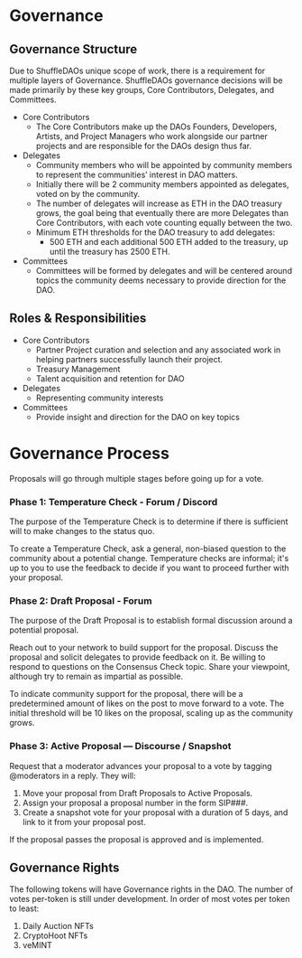 # Governance

## Governance Structure

Due to ShuffleDAOs unique scope of work, there is a requirement for multiple layers of Governance. ShuffleDAOs governance decisions will be made primarily by these key groups, Core Contributors, Delegates, and Committees. 

- Core Contributors
    - The Core Contributors make up the DAOs Founders, Developers, Artists, and Project Managers who work alongside our partner projects and are responsible for the DAOs design thus far.
- Delegates
    - Community members who will be appointed by community members to represent the communities’ interest in DAO matters.
    - Initially there will be 2 community members appointed as delegates, voted on by the community.
    - The number of delegates will increase as ETH in the DAO treasury grows, the goal being  that eventually there are more Delegates than Core Contributors, with each vote counting equally between the two.
    - Minimum ETH thresholds for the DAO treasury to add delegates:
        - 500 ETH and each additional 500 ETH added to the treasury, up until the treasury has 2500 ETH.
- Committees
    - Committees will be formed by delegates and will be centered around topics the community deems necessary to provide direction for the DAO.

## Roles & Responsibilities

- Core Contributors
    - Partner Project curation and selection and any associated work in helping partners successfully launch their project.
    - Treasury Management
    - Talent acquisition and retention for DAO
- Delegates
    - Representing community interests
- Committees
    - Provide insight and direction for the DAO on key topics

# Governance Process

Proposals will go through multiple stages before going up for a vote.

### **Phase 1: Temperature Check - Forum / Discord**

The purpose of the Temperature Check is to determine if there is sufficient will to make changes to the status quo.

To create a Temperature Check, ask a general, non-biased question to the community about a potential change. Temperature checks are informal; it's up to you to use the feedback to decide if you want to proceed further with your proposal.

### **Phase 2: Draft Proposal - Forum**

The purpose of the Draft Proposal is to establish formal discussion around a potential proposal.

Reach out to your network to build support for the proposal. Discuss the proposal and solicit delegates to provide feedback on it. Be willing to respond to questions on the Consensus Check topic. Share your viewpoint, although try to remain as impartial as possible.

To indicate community support for the proposal, there will be a predetermined amount of likes on the post to move forward to a vote. The initial threshold will be 10 likes on the proposal, scaling up as the community grows.

### **Phase 3: Active Proposal — Discourse / Snapshot**

Request that a moderator advances your proposal to a vote by tagging @moderators in a reply. They will:

1. Move your proposal from Draft Proposals to Active Proposals.
2. Assign your proposal a proposal number in the form SIP###.
3. Create a snapshot vote for your proposal with a duration of 5 days, and link to it from your proposal post.

If the proposal passes the proposal is approved and is implemented.

## Governance Rights

The following tokens will have Governance rights in the DAO. The number of votes per-token is still under development. In order of most votes per token to least:

1. Daily Auction NFTs
2. CryptoHoot NFTs
3. veMINT
